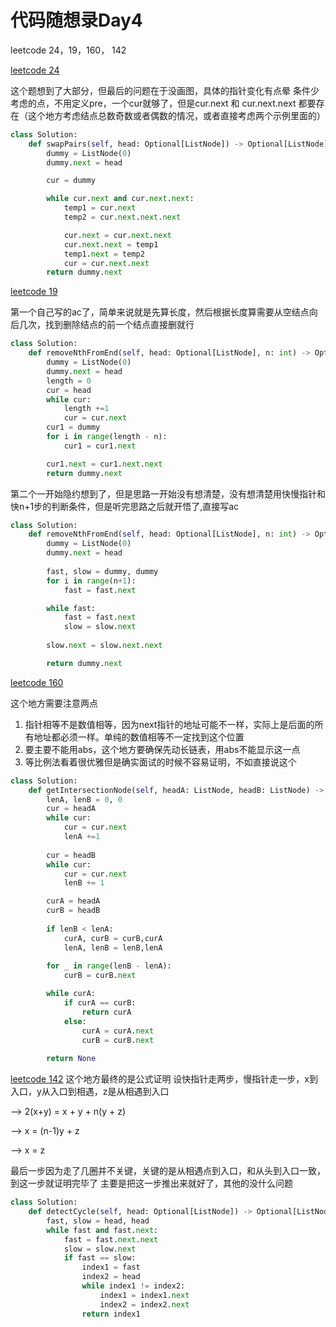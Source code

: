 # 代码随想录Day4

leetcode 24，19，160， 142

[leetcode 24](https://leetcode.com/problems/swap-nodes-in-pairs/)

这个题想到了大部分，但最后的问题在于没画图，具体的指针变化有点晕
条件少考虑的点，不用定义pre，一个cur就够了，但是cur.next 和 cur.next.next 都要存在（这个地方考虑结点总数奇数或者偶数的情况，或者直接考虑两个示例里面的）


```Python
class Solution:
    def swapPairs(self, head: Optional[ListNode]) -> Optional[ListNode]:
        dummy = ListNode(0)
        dummy.next = head

        cur = dummy

        while cur.next and cur.next.next:
            temp1 = cur.next
            temp2 = cur.next.next.next

            cur.next = cur.next.next
            cur.next.next = temp1
            temp1.next = temp2
            cur = cur.next.next
        return dummy.next 

```

[leetcode 19](https://leetcode.com/problems/remove-nth-node-from-end-of-list/)

第一个自己写的ac了，简单来说就是先算长度，然后根据长度算需要从空结点向后几次，找到删除结点的前一个结点直接删就行

```Python
class Solution:
    def removeNthFromEnd(self, head: Optional[ListNode], n: int) -> Optional[ListNode]:
        dummy = ListNode(0)
        dummy.next = head
        length = 0
        cur = head
        while cur:
            length +=1
            cur = cur.next
        cur1 = dummy
        for i in range(length - n):
            cur1 = cur1.next

        cur1.next = cur1.next.next
        return dummy.next

```

第二个一开始隐约想到了，但是思路一开始没有想清楚，没有想清楚用快慢指针和快n+1步的判断条件，但是听完思路之后就开悟了,直接写ac

```Python
class Solution:
    def removeNthFromEnd(self, head: Optional[ListNode], n: int) -> Optional[ListNode]:
        dummy = ListNode(0)
        dummy.next = head
        
        fast, slow = dummy, dummy
        for i in range(n+1):
            fast = fast.next

        while fast:
            fast = fast.next
            slow = slow.next
        
        slow.next = slow.next.next

        return dummy.next

```

[leetcode 160](https://leetcode.com/problems/intersection-of-two-linked-lists/)

这个地方需要注意两点
1. 指针相等不是数值相等，因为next指针的地址可能不一样，实际上是后面的所有地址都必须一样。单纯的数值相等不一定找到这个位置
2. 要主要不能用abs，这个地方要确保先动长链表，用abs不能显示这一点
3. 等比例法看着很优雅但是确实面试的时候不容易证明，不如直接说这个

```Python
class Solution:
    def getIntersectionNode(self, headA: ListNode, headB: ListNode) -> Optional[ListNode]:
        lenA, lenB = 0, 0 
        cur = headA
        while cur:
            cur = cur.next
            lenA +=1
        
        cur = headB
        while cur:
            cur = cur.next
            lenB += 1

        curA = headA
        curB = headB
        
        if lenB < lenA:
            curA, curB = curB,curA
            lenA, lenB = lenB,lenA
        
        for _ in range(lenB - lenA):
            curB = curB.next

        while curA:
            if curA == curB:
                return curA
            else:
                curA = curA.next
                curB = curB.next
        
        return None
```
[leetcode 142](https://leetcode.com/problems/linked-list-cycle-ii/)
这个地方最终的是公式证明
设快指针走两步，慢指针走一步，x到入口，y从入口到相遇，z是从相遇到入口

--> 2(x+y) = x + y + n(y + z)

--> x = (n-1)y + z

--> x = z 

最后一步因为走了几圈并不关键，关键的是从相遇点到入口，和从头到入口一致，到这一步就证明完毕了
主要是把这一步推出来就好了，其他的没什么问题

```Python
class Solution:
    def detectCycle(self, head: Optional[ListNode]) -> Optional[ListNode]:
        fast, slow = head, head
        while fast and fast.next:
            fast = fast.next.next
            slow = slow.next
            if fast == slow:
                index1 = fast
                index2 = head
                while index1 != index2:
                    index1 = index1.next
                    index2 = index2.next
                return index1 
```






